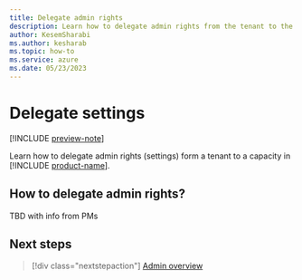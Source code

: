 ```yaml
---
title: Delegate admin rights
description: Learn how to delegate admin rights from the tenant to the capacity in Microsoft Fabric.
author: KesemSharabi
ms.author: kesharab
ms.topic: how-to
ms.service: azure
ms.date: 05/23/2023
---
```


# Delegate settings

[!INCLUDE [preview-note](../includes/preview-note.md)]

Learn how to delegate admin rights (settings) form a tenant to a capacity in [!INCLUDE [product-name](../includes/product-name.md)].

## How to delegate admin rights?

TBD with info from PMs

## Next steps

>[!div class="nextstepaction"]
>[Admin overview](admin-overview.md)
